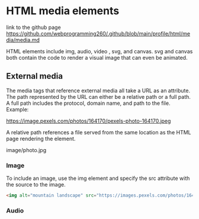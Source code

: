 # HTML media elements
link to the github page
https://github.com/webprogramming260/.github/blob/main/profile/html/media/media.md

HTML elements include img, audio, video , svg, and canvas. 
svg and canvas both contain the code to render a visual image that can even be animated.

## External media
The media tags that reference external media all take a URL as an attribute. The path represented by the URL can either be a relative path or a full path. A full path includes the protocol, domain name, and path to the file. Example:

https://image.pexels.com/photos/164170/pexels-photo-164170.jpeg

A relative path references a file served from the same location as the HTML page rendering the element. 

image/photo.jpg

### Image
To include an image, use the img element and specify the src attribute with the source to the image.

```html
<img alt="mountain landscape" src="https://images.pexels.com/photos/164170/pexels-photo-164170.jpeg" />
```

### Audio